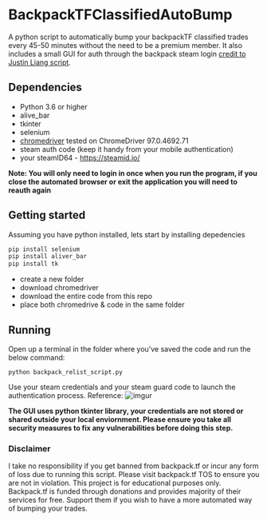 ﻿# BackpackTFClassifiedAutoBump

A python script to automatically bump your backpackTF classified trades every 45-50 minutes without the need to be a premium member. It also includes a small GUI for auth through the backpack steam login [credit to Justin Liang script](http://justin-liang.com/personal_projects/steam_automation_script.pdf).

## Dependencies

* Python 3.6 or higher
* alive_bar
* tkinter
* selenium 
* [chromedriver](https://chromedriver.chromium.org/downloads) tested on ChromeDriver 97.0.4692.71
* steam auth code (keep it handy from your mobile authentication)
* your steamID64 - https://steamid.io/

**Note: You will only need to login in once when you run the program, if you close the automated browser or exit the application you will need to reauth again**

## Getting started

Assuming you have python installed, lets start by installing depedencies

```python
pip install selenium
pip install aliver_bar
pip install tk
```

* create a new folder
* download chromedriver
* download the entire code from this repo
* place both chromedrive & code in the same folder

## Running

Open up a terminal in the folder where you've saved the code and run the below command:

`python backpack_relist_script.py`

Use your steam credentials and your steam guard code to launch the authentication process. 
Reference: 
![imgur](https://imgur.com/EmRzlGe.png)

__The GUI uses python tkinter library, your credentials are not stored or shared outside your local enviornment. Please ensure you take all security measures to fix any vulnerabilities before doing this step.__

### Disclaimer

I take no responsibility if you get banned from backpack.tf or incur any form of loss due to running this script. Please visit backpack.tf TOS to ensure you are not in violation.
This project is for educational purposes only. Backpack.tf is funded through donations and provides majority of their services for free. Support them if you wish to have a more automated way of bumping your trades.
